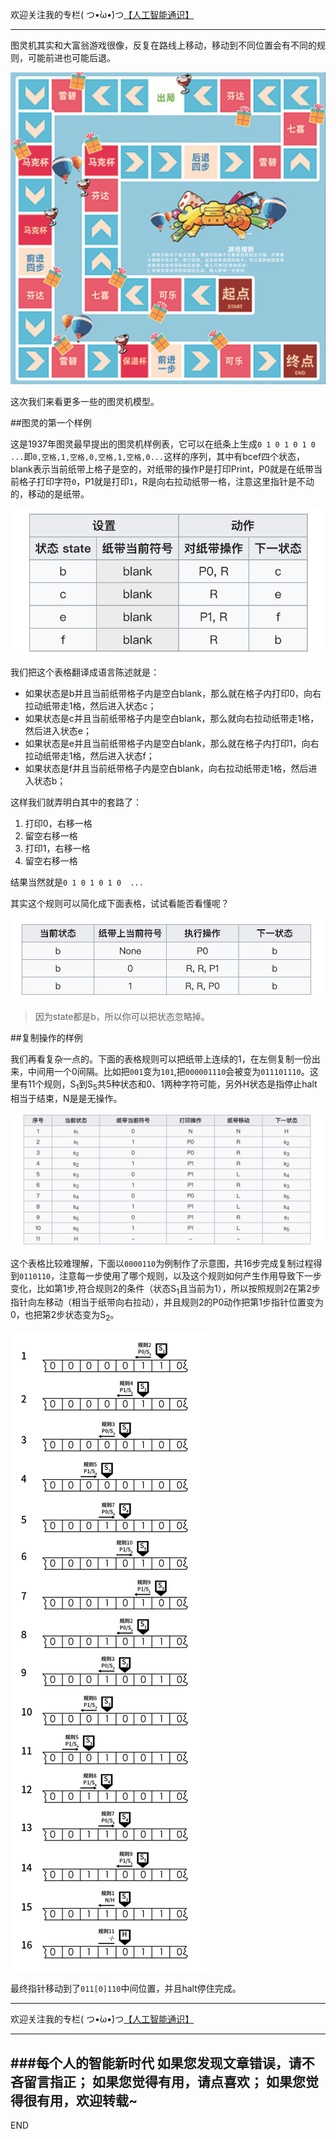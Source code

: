 欢迎关注我的专栏( つ•̀ω•́)つ[【人工智能通识】](https://www.jianshu.com/c/e9a7b7b7024d)

---
图灵机其实和大富翁游戏很像，反复在路线上移动，移动到不同位置会有不同的规则，可能前进也可能后退。

![](imgs/4324074-24edc00d411d6ce2.png?imageMogr2/auto-orient/strip%7CimageView2/2/w/1240)

这次我们来看更多一些的图灵机模型。

##图灵的第一个样例

这是1937年图灵最早提出的图灵机样例表，它可以在纸条上生成`0 1 0 1 0 1 0  ...`即`0,空格,1,空格,0,空格,1,空格,0...`这样的序列，其中有bcef四个状态，blank表示当前纸带上格子是空的，对纸带的操作P是打印Print，P0就是在纸带当前格子打印字符`0`，P1就是打印`1`，R是向右拉动纸带一格，注意这里指针是不动的，移动的是纸带。

![](imgs/4324074-38dff1ad554250d9.png?imageMogr2/auto-orient/strip%7CimageView2/2/w/1240)

我们把这个表格翻译成语言陈述就是：
- 如果状态是b并且当前纸带格子内是空白blank，那么就在格子内打印0，向右拉动纸带走1格，然后进入状态c；
- 如果状态是c并且当前纸带格子内是空白blank，那么就向右拉动纸带走1格，然后进入状态e；
- 如果状态是e并且当前纸带格子内是空白blank，那么就在格子内打印1，向右拉动纸带走1格，然后进入状态f；
- 如果状态是f并且当前纸带格子内是空白blank，向右拉动纸带走1格，然后进入状态b；

这样我们就弄明白其中的套路了：
1. 打印0，右移一格
1. 留空右移一格
1. 打印1，右移一格
1. 留空右移一格

结果当然就是`0 1 0 1 0 1 0  ...`

其实这个规则可以简化成下面表格，试试看能否看懂呢？

![](imgs/4324074-fac4ec088da110f4.png?imageMogr2/auto-orient/strip%7CimageView2/2/w/1240)

>因为state都是b，所以你可以把状态忽略掉。


##复制操作的样例

我们再看复杂一点的。下面的表格规则可以把纸带上连续的1，在左侧复制一份出来，中间用一个0间隔。比如把`001`变为`101`,把`000001110`会被变为`011101110`。这里有11个规则，S<sub>1</sub>到S<sub>5</sub>共5种状态和0、1两种字符可能，另外H状态是指停止halt相当于结束，N是是无操作。

![](imgs/4324074-df8fe3807522e586.png?imageMogr2/auto-orient/strip%7CimageView2/2/w/1240)

这个表格比较难理解，下面以`0000110`为例制作了示意图，共16步完成复制过程得到`0110110`，注意每一步使用了哪个规则，以及这个规则如何产生作用导致下一步变化，比如第1步,符合规则2的条件（状态S<sub>1</sub>且当前为1），所以按照规则2在第2步指针向左移动（相当于纸带向右拉动），并且规则2的P0动作把第1步指针位置变为0，也把第2步状态变为S<sub>2</sub>。

![](imgs/4324074-0dc2ea6f39e0c55c.png?imageMogr2/auto-orient/strip%7CimageView2/2/w/1240)


最终指针移动到了`011[0]110`中间位置，并且halt停住完成。



---
欢迎关注我的专栏( つ•̀ω•́)つ[【人工智能通识】](https://www.jianshu.com/c/e9a7b7b7024d)

---
###每个人的智能新时代
如果您发现文章错误，请不吝留言指正；
如果您觉得有用，请点喜欢；
如果您觉得很有用，欢迎转载~
---
END